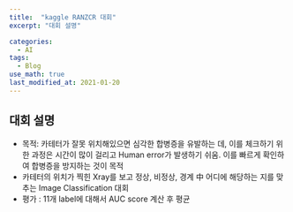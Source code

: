```yaml
---
title:  "kaggle RANZCR 대회"
excerpt: "대회 설명"

categories:
  - AI
tags:
  - Blog
use_math: true
last_modified_at: 2021-01-20
---
```







## 대회 설명

* 목적: 카테터가 잘못 위치해있으면 심각한 합병증을 유발하는 데, 이를 체크하기 위한 과정은 시간이 많이 걸리고 Human error가 발생하기 쉬움. 이를 빠르게 확인하여 합병증을 방지하는 것이 목적
* 카테터의 위치가 찍힌 Xray를 보고 정상, 비정상, 경계 中 어디에 해당하는 지를 맞추는 Image Classification 대회
* 평가 : 11개 label에 대해서 AUC score 계산 후 평균